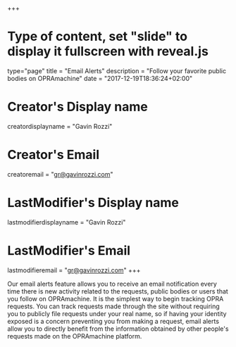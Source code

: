 +++
# Type of content, set "slide" to display it fullscreen with reveal.js
type="page"
title = "Email Alerts"
description = "Follow your favorite public bodies on OPRAmachine"
date = "2017-12-19T18:36:24+02:00"
# Creator's Display name
creatordisplayname = "Gavin Rozzi"
# Creator's Email
creatoremail = "gr@gavinrozzi.com"
# LastModifier's Display name
lastmodifierdisplayname = "Gavin Rozzi"
# LastModifier's Email
lastmodifieremail = "gr@gavinrozzi.com"
+++

Our email alerts feature allows you to receive an email notification every time there is new activity related to the requests, public bodies or users that you follow on OPRAmachine. It is the simplest way to begin tracking OPRA requests. You can track requests made through the site without requiring you to publicly file requests under your real name, so if having your identity exposed is a concern preventing you from making a request, email alerts allow you to directly benefit from the information obtained by other people's requests made on the OPRAmachine platform.
